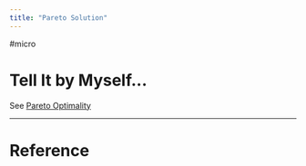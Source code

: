 ```yaml
---
title: "Pareto Solution"
---
```


#micro

# Tell It by Myself...

See [Pareto Optimality](Pareto%20Optimality.md)

---



# Reference 

